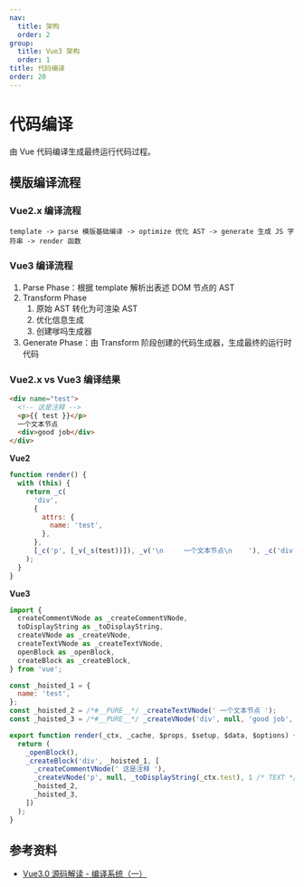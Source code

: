 ```yaml
---
nav:
  title: 架构
  order: 2
group:
  title: Vue3 架构
  order: 1
title: 代码编译
order: 20
---
```


# 代码编译

由 Vue 代码编译生成最终运行代码过程。

## 模版编译流程

### Vue2.x 编译流程

```
template -> parse 模版基础编译 -> optimize 优化 AST -> generate 生成 JS 字符串 -> render 函数
```

### Vue3 编译流程

1. Parse Phase：根据 template 解析出表述 DOM 节点的 AST
2. Transform Phase
   1. 原始 AST 转化为可渲染 AST
   2. 优化信息生成
   3. 创建嗲吗生成器
3. Generate Phase：由 Transform 阶段创建的代码生成器，生成最终的运行时代码

### Vue2.x vs Vue3 编译结果

```html
<div name="test">
  <!-- 这是注释 -->
  <p>{{ test }}</p>
  一个文本节点
  <div>good job</div>
</div>
```

**Vue2**

```js
function render() {
  with (this) {
    return _c(
      'div',
      {
        attrs: {
          name: 'test',
        },
      },
      [_c('p', [_v(_s(test))]), _v('\n     一个文本节点\n    '), _c('div', [_v('good job')])]
    );
  }
}
```

**Vue3**

```js
import {
  createCommentVNode as _createCommentVNode,
  toDisplayString as _toDisplayString,
  createVNode as _createVNode,
  createTextVNode as _createTextVNode,
  openBlock as _openBlock,
  createBlock as _createBlock,
} from 'vue';

const _hoisted_1 = {
  name: 'test',
};
const _hoisted_2 = /*#__PURE__*/ _createTextVNode(' 一个文本节点 ');
const _hoisted_3 = /*#__PURE__*/ _createVNode('div', null, 'good job', -1 /* HOISTED */);

export function render(_ctx, _cache, $props, $setup, $data, $options) {
  return (
    _openBlock(),
    _createBlock('div', _hoisted_1, [
      _createCommentVNode(' 这是注释 '),
      _createVNode('p', null, _toDisplayString(_ctx.test), 1 /* TEXT */),
      _hoisted_2,
      _hoisted_3,
    ])
  );
}
```

## 参考资料

- [Vue3.0 源码解读 - 编译系统（一）](https://zhuanlan.zhihu.com/p/340995991)
